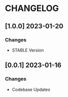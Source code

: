 # CHANGELOG

## [1.0.0] 2023-01-20
### Changes

- STABLE Version

## [0.0.1] 2023-01-16
### Changes

- Codebase Updates
